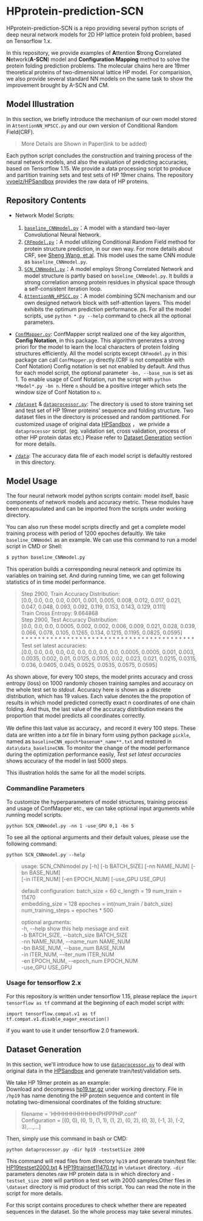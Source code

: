 # HPprotein-prediction-SCN
HPprotein-prediction-SCN is a repo providing several python scripts of deep neural network models for 2D HP lattice protein fold problem, based on Tensorflow 1.x. 

In this repository, we provide examples of **A**ttention **S**trong **C**orrelated **N**etwork(**A-SCN**) model and **Configuration Mapping** method to solve the protein folding prediction problems. The molecular chains here are 19mer theoretical proteins of two-dimensional lattice HP model. For comparision, we also provide several standard NN models on the same task to show the improvement brought by A-SCN and CM. 

## Model Illustration
In this section, we briefly introduce the mechanism of our own model stored in `AttentionNN_HPSCC.py` and our own version of Conditional Random Field(CRF).
> More Details are Shown in Paper(link to be added)

Each python script concludes the construction and training process of the neural network models, and also the evaluation of predicting accuracies, based on Tensorflow 1.15.
We provide a data processing script to produce and partition training sets and test sets of HP 19mer chains. The repository [vvoelz/HPSandbox](https://github.com/vvoelz/HPSandbox) provides the raw data of HP proteins.

## Repository Contents
+ Network Model Scripts:
  1. [`baseline_CNNmodel.py`](baseline_CNNmodel.py)：A model with a standard two-layer Convolutional Neural Network.
  2. [`CRFmodel.py`](CRFmodel.py)：A model utilizing Conditional Random Field method for protein structure prediction, in our own way. For more details about CRF, see [Sheng Wang, et.al](https://www.nature.com/articles/srep18962). This model uses the same CNN module as `baseline_CNNmodel.py`.
  3. [`SCN_CNNmodel.py`](SCN_CNNmodel.py)：A model employs Strong Correlated Network and model structure is partly based on `baseline_CNNmodel.py`. It builds a strong correlation among protein residues in physical space through a self-consistent iteration loop.
  4. [`AttentionNN_HPSCC.py`](AttentionNN_HPSCC.py)：A model combining SCN mechanism and our own designed network block with self-attention layers. This model exhibits the optimum prediction performance. 
  ps. For all the model scripts, use `python *.py --help` command to check all the optional parameters.

+ [`ConfMapper.py`](ConfMapper.py): ConfMapper script realized one of the key algorithm, **Config Notation**, in this package. This algorithm generates a strong priori for the model to learn the local characters of protein folding structures efficiently. All the model scripts except `CRFmodel.py` in this package can call `ConfMapper.py` directly.(CRF is not compatible with Conf Notation) Config notation is set not enabled by default. And thus for each model script, the optional parameter `-bn, --base_num` is set as 1. To enable usage of Conf Notation, run the script with `python *Model*.py -bn n`. Here `n` should be a positive integer which sets the window size of Conf Notation to `n`.

+ [`/dataset`](/dataset) & [`dataprocessor.py`](dataprocessor.py): The directory is used to store training set and test set of HP 19mer proteins' sequence and folding structure. Two dataset files in the directory is processed and random partitioned. For customized usage of original data [HPSandbox](https://github.com/vvoelz/HPSandbox) ， we privide a `dataprocessor` script. (eg. validation set, cross validation, process of other HP protein datas etc.) Please refer to [Dataset Generation](#Dataset-Generation) section for more details.

+ [`/data`](/data): The accuracy data file of each model script is defaultly restored in this directory.

## Model Usage
The four neural network model python scripts contain: model itself, basic components of network models and accuracy metric. These modules have been encapsulated and can be imported from the scripts under working directory. 

You can also run these model scripts directly and get a complete model training process with period of 1200 epoches defaultly. We take `baseline_CNNmodel` as an example. We can use this command to run a model script in CMD or Shell:  
```sh
$ python baseline_CNNmodel.py
```
  This operation builds a corresponding neural network and optimize its variables on training set. And during running time, we can get following statistics of in time model performance.
  > Step 2900, Train Accuracy Distribution:\
  > [0.0, 0.0, 0.0, 0.0, 0.001, 0.001, 0.005, 0.008, 0.012, 0.017, 0.021, 0.047, 0.048, 0.093, 0.092, 0.119, 0.153, 0.143, 0.129, 0.111]\
  > Train Cross Entropy: 9.664868\
  > Step 2900, Test Accuracy Distribution:\
  > [0.0, 0.0, 0.0, 0.0005, 0.002, 0.002, 0.006, 0.009, 0.021, 0.028, 0.039, 0.066, 0.078, 0.105, 0.1265, 0.134, 0.1215, 0.1195, 0.0825, 0.0595]\
  > \* \* \* \* \* \* \* \* \* \* \* \* \* \* \* \* \* \* \* \* \* \* \* \* \* \* \* \* \* \* \* \* \* \* \* \* \* \* \* \* \* \*\
  > Test set latest accuracies:\
  > [0.0, 0.0, 0.0, 0.0, 0.0, 0.0, 0.0, 0.0, 0.0, 0.0005, 0.0005, 0.001, 0.003, 0.0035, 0.002, 0.01, 0.0125, 0.0105, 0.02, 0.023, 0.021, 0.0215, 0.0315, 0.036, 0.0405, 0.045,   0.0525, 0.0535, 0.0575, 0.0595]

As shown above, for every 100 steps, the model prints accuracy and cross entropy (loss) on 1000 randomly chosen training samples and accuracy on the whole test set to *stdout*. Accuracy here is shown as a discrete distribution, which has 19 values. Each value denotes the the propotion of results in which model predicted correctly exact n coordinates of one chain folding. And thus, the last value of the accuracy distribution means the proportion that model predicts all coordinates correctly. 
    
We define this last value as accuracy，and record it every 100 steps. These data are written into a *txt* file in binary form using python package `pickle`, named as `baselineCNN_epoch*basenum*_name**.txt` and restored in `data\data_baselineCNN`. To monitor the change of the model performance during the optimization performance easily, *Test set latest accuracies* shows accuracy of the model in last 5000 steps. 

This illustration holds the same for all the model scripts.

### Commandline Parameters
To customize the hyperparameters of model structures, training process and usage of ConfMapper etc., we can take optional input arguments while running model scripts.
```
python SCN_CNNmodel.py -nn 1 -use_GPU 0,1 -bn 5
```
To see all the optional arguments and their default values, please use the following command:
```
python SCN_CNNmodel.py --help
```
> usage: SCN_CNNmodel.py [-h] [-b BATCH_SIZE] [-nn NAME_NUM] [-bn BASE_NUM] \
>                        [-in ITER_NUM] [-en EPOCH_NUM] [-use_GPU USE_GPU]
>
> default configuration: batch_size = 60 c_length = 19 num_train = 11470 \
> embedding_size = 128 epoches = int(num_train / batch_size) \
> num_training_steps = epoches * 500
>
> optional arguments: \
> -h, --help            show this help message and exit \
> -b BATCH_SIZE, --batch_size BATCH_SIZE \
> -nn NAME_NUM, --name_num NAME_NUM \
> -bn BASE_NUM, --base_num BASE_NUM \
> -in ITER_NUM, --iter_num ITER_NUM \
> -en EPOCH_NUM, --epoch_num EPOCH_NUM \
> -use_GPU USE_GPU 

### Usage for tensorflow 2.x
For this repository is written under tensorflow 1.15, please replace the `import tensorflow as tf` command at the beginning  of each model script with:
```
import tensorflow.compat.v1 as tf
tf.compat.v1.disable_eager_execution()
```
if you want to use it under tensorflow 2.0 framework.
## Dataset Generation
In this section, we'll introduce how to use [`dataprocessor.py`](dataprocessor.py) to deal with original data in the [HPSandbox](https://github.com/vvoelz/HPSandbox) and generate train/test/validation sets. 

We take HP 19mer protein as an example: \
Download and decompress [hp19.tar.gz](https://github.com/vvoelz/HPSandbox/blob/master/sequences/conf/hp19.tar.gz) under working directory. File in `/hp19` has name denoting the HP protein sequence and content in file notating two-dimensional coordinates of the folding structure:

> filename = 'HHHHHHHHHHHHPHPPPHP.conf' \
> Configuration = [(0, 0), (0, 1), (1, 1), (1, 2), (0, 2), (0, 3), (-1, 3), (-2, 3),...,...]
     
Then, simply use this command in bash or CMD:
```
python dataprocessor.py -dir hp19 -testsetSize 2000
```
This command will read files from directory `hp19` and generate train/test file: [HP19testset2000.txt](dataset/HP19testset2000.txt) & [HP19trainset11470.txt](dataset/HP19trainset11470.txt) in `\dataset` directory. `-dir` parameters denotes raw HP protein data is in which directory and `-testset_size 2000` will partition a test set with 2000 samples.Other files in `\dataset` directory is mid product of this script. You can read the note in the script for more details.

For this script contains procedures to check whether there are repeated sequences in the dataset. So the whole process may take several minutes. 


